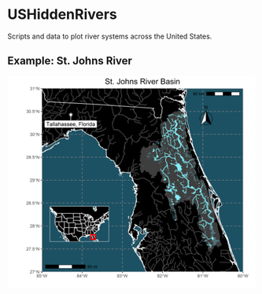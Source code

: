 # USHiddenRivers
Scripts and data to plot river systems across the United States.

## Example: St. Johns River
![St. Johns River](/maps/StJohns.png)
